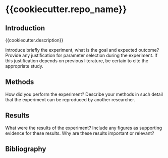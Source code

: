 # {{cookiecutter.repo_name}}

## Introduction

{{cookiecutter.description}}

Introduce briefly the experiment, what is the goal and expected outcome? Provide any justification for parameter selection during the experiment. If this justification depends on previous literature, be certain to cite the appropriate study. 

## Methods

How did you perform the experiment? Describe your methods in such detail that the experiment can be reproduced by another researcher.

## Results

What were the results of the experiment? Include any figures as supporting evidence for these results. Why are these results important or relevant?

## Bibliography
